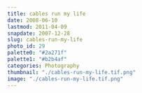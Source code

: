 ```yaml
---
title: cables run my life
date: 2008-06-10
lastmod: 2011-04-09
snapdate: 2007-12-28
slug: cables-run-my-life
photo_id: 29
palette0: "#2a271f"
palette1: "#b2b4af"
categories: Photography
thumbnail: "./cables-run-my-life.tif.png"
image: "./cables-run-my-life.tif.png"
---
```

